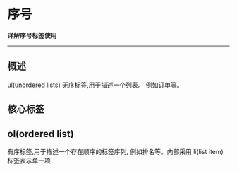 # 序号

**详解序号标签使用**

----


## 概述

ul(unordered lists) 无序标签,用于描述一个列表。
例如订单等。

## 核心标签
## ol(ordered list) 
有序标签,用于描述一个存在顺序的标签序列,
例如排名等。内部采用 li(list item) 标签表示单一项
